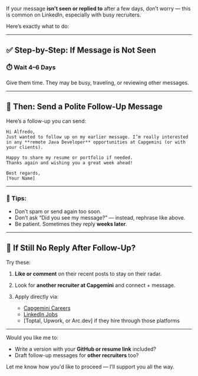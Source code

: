If your message **isn't seen or replied to** after a few days, don’t worry — this is common on LinkedIn, especially with busy recruiters.

Here’s exactly what to do:

---

## ✅ Step-by-Step: If Message is Not Seen

### ⏱️ Wait 4–6 Days

Give them time. They may be busy, traveling, or reviewing other messages.

---

## 🔁 Then: Send a **Polite Follow-Up Message**

Here’s a follow-up you can send:

```text
Hi Alfredo,  
Just wanted to follow up on my earlier message. I’m really interested in any **remote Java Developer** opportunities at Capgemini (or with your clients).  

Happy to share my resume or portfolio if needed.  
Thanks again and wishing you a great week ahead!  

Best regards,  
[Your Name]
```

---

### 👀 Tips:

* Don’t spam or send again too soon.
* Don’t ask “Did you see my message?” — instead, rephrase like above.
* Be patient. Sometimes they reply **weeks later**.

---

## 🚨 If Still No Reply After Follow-Up?

Try these:

1. **Like or comment** on their recent posts to stay on their radar.
2. Look for **another recruiter at Capgemini** and connect + message.
3. Apply directly via:

   * [Capgemini Careers](https://www.capgemini.com/careers/)
   * [LinkedIn Jobs](https://linkedin.com/jobs)
   * \[Toptal, Upwork, or Arc.dev] if they hire through those platforms

---

Would you like me to:

* Write a version with your **GitHub or resume link** included?
* Draft follow-up messages for **other recruiters** too?

Let me know how you'd like to proceed — I’ll support you all the way.
